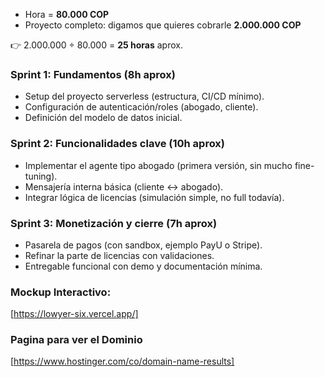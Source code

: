 * Hora = **80.000 COP**
* Proyecto completo: digamos que quieres cobrarle **2.000.000 COP**

👉 2.000.000 ÷ 80.000 = **25 horas** aprox.

### Sprint 1: Fundamentos (8h aprox)

* Setup del proyecto serverless (estructura, CI/CD mínimo).
* Configuración de autenticación/roles (abogado, cliente).
* Definición del modelo de datos inicial.

### Sprint 2: Funcionalidades clave (10h aprox)

* Implementar el agente tipo abogado (primera versión, sin mucho fine-tuning).
* Mensajería interna básica (cliente ↔ abogado).
* Integrar lógica de licencias (simulación simple, no full todavía).

### Sprint 3: Monetización y cierre (7h aprox)

* Pasarela de pagos (con sandbox, ejemplo PayU o Stripe).
* Refinar la parte de licencias con validaciones.
* Entregable funcional con demo y documentación mínima.

### Mockup Interactivo: 

[https://lowyer-six.vercel.app/]


### Pagina para ver el Dominio

[https://www.hostinger.com/co/domain-name-results]